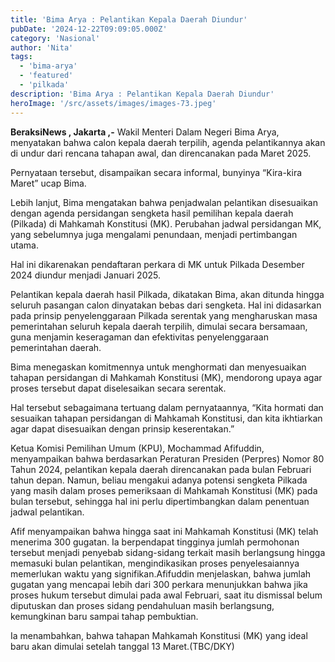 ```yaml
---
title: 'Bima Arya : Pelantikan Kepala Daerah Diundur'
pubDate: '2024-12-22T09:09:05.000Z'
category: 'Nasional'
author: 'Nita'
tags:
  - 'bima-arya'
  - 'featured'
  - 'pilkada'
description: 'Bima Arya : Pelantikan Kepala Daerah Diundur'
heroImage: '/src/assets/images/images-73.jpeg'
---
```


**BeraksiNews , Jakarta ,-** Wakil Menteri Dalam Negeri Bima Arya, menyatakan bahwa calon kepala daerah terpilih, agenda pelantikannya akan di undur dari rencana tahapan awal, dan direncanakan pada Maret 2025.

Pernyataan tersebut, disampaikan secara informal, bunyinya “Kira-kira Maret” ucap Bima.

Lebih lanjut, Bima mengatakan bahwa penjadwalan pelantikan disesuaikan dengan agenda persidangan sengketa hasil pemilihan kepala daerah (Pilkada) di Mahkamah Konstitusi (MK). Perubahan jadwal persidangan MK, yang sebelumnya juga mengalami penundaan, menjadi pertimbangan utama.

Hal ini dikarenakan pendaftaran perkara di MK untuk Pilkada Desember 2024 diundur menjadi Januari 2025.

Pelantikan kepala daerah hasil Pilkada, dikatakan Bima, akan ditunda hingga seluruh pasangan calon dinyatakan bebas dari sengketa. Hal ini didasarkan pada prinsip penyelenggaraan Pilkada serentak yang mengharuskan masa pemerintahan seluruh kepala daerah terpilih, dimulai secara bersamaan, guna menjamin keseragaman dan efektivitas penyelenggaraan pemerintahan daerah.

Bima menegaskan komitmennya untuk menghormati dan menyesuaikan tahapan persidangan di Mahkamah Konstitusi (MK), mendorong upaya agar proses tersebut dapat diselesaikan secara serentak.

Hal tersebut sebagaimana tertuang dalam pernyataannya, “Kita hormati dan sesuaikan tahapan persidangan di Mahkamah Konstitusi, dan kita ikhtiarkan agar dapat disesuaikan dengan prinsip keserentakan.”

Ketua Komisi Pemilihan Umum (KPU), Mochammad Afifuddin, menyampaikan bahwa berdasarkan Peraturan Presiden (Perpres) Nomor 80 Tahun 2024, pelantikan kepala daerah direncanakan pada bulan Februari tahun depan. Namun, beliau mengakui adanya potensi sengketa Pilkada yang masih dalam proses pemeriksaan di Mahkamah Konstitusi (MK) pada bulan tersebut, sehingga hal ini perlu dipertimbangkan dalam penentuan jadwal pelantikan.

Afif menyampaikan bahwa hingga saat ini Mahkamah Konstitusi (MK) telah menerima 300 gugatan. Ia berpendapat tingginya jumlah permohonan tersebut menjadi penyebab sidang-sidang terkait masih berlangsung hingga memasuki bulan pelantikan, mengindikasikan proses penyelesaiannya memerlukan waktu yang signifikan.Afifuddin menjelaskan, bahwa jumlah gugatan yang mencapai lebih dari 300 perkara menunjukkan bahwa jika proses hukum tersebut dimulai pada awal Februari, saat itu dismissal belum diputuskan dan proses sidang pendahuluan masih berlangsung, kemungkinan baru sampai tahap pembuktian.

Ia menambahkan, bahwa tahapan Mahkamah Konstitusi (MK) yang ideal baru akan dimulai setelah tanggal 13 Maret.(TBC/DKY)
